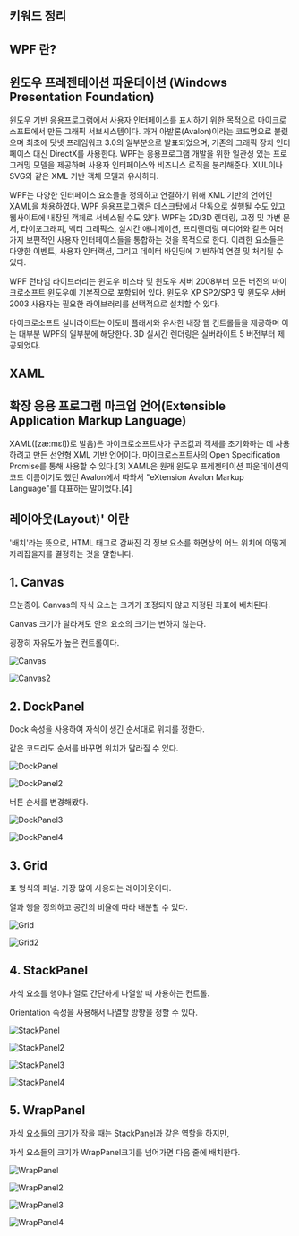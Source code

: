 ## 키워드 정리



## WPF 란?


## 윈도우 프레젠테이션 파운데이션 (Windows Presentation Foundation)
윈도우 기반 응용프로그램에서 사용자 인터페이스를 표시하기 위한 목적으로 
마이크로소프트에서 만든 그래픽 서브시스템이다. 과거 아발론(Avalon)이라는 코드명으로 불렸으며 최초에 닷넷 프레임워크 3.0의 일부분으로 발표되었으며, 
기존의 그래픽 장치 인터페이스 대신 DirectX를 사용한다. 
WPF는 응용프로그램 개발을 위한 일관성 있는 프로그래밍 모델을 제공하며 사용자 인터페이스와 비즈니스 로직을 분리해준다. 
XUL이나 SVG와 같은 XML 기반 객체 모델과 유사하다.

WPF는 다양한 인터페이스 요소들을 정의하고 연결하기 위해 XML 기반의 언어인 XAML을 채용하였다. 
WPF 응용프로그램은 데스크탑에서 단독으로 실행될 수도 있고 웹사이트에 내장된 객체로 서비스될 수도 있다. 
WPF는 2D/3D 렌더링, 고정 및 가변 문서, 타이포그래피, 벡터 그래픽스, 실시간 애니메이션, 프리렌더링 미디어와 같은 여러 가지 보편적인 사용자 인터페이스들을 통합하는 것을 목적으로 한다. 
이러한 요소들은 다양한 이벤트, 사용자 인터랙션, 그리고 데이터 바인딩에 기반하여 연결 및 처리될 수 있다.

WPF 런타임 라이브러리는 윈도우 비스타 및 윈도우 서버 2008부터 모든 버전의 마이크로소프트 윈도우에 기본적으로 포함되어 있다. 
윈도우 XP SP2/SP3 및 윈도우 서버 2003 사용자는 필요한 라이브러리를 선택적으로 설치할 수 있다.

마이크로소프트 실버라이트는 어도비 플래시와 유사한 내장 웹 컨트롤들을 제공하며 이는 대부분 WPF의 일부분에 해당한다. 3D 실시간 렌더링은 실버라이트 5 버전부터 제공되었다.

## XAML
## 확장 응용 프로그램 마크업 언어(Extensible Application Markup Language)
XAML([zæ:mɛl])로 발음)은 마이크로소프트사가 구조값과 객체를 초기화하는 데 사용하려고 만든 선언형 XML 기반 언어이다. 마이크로소프트사의 Open Specification Promise를 통해 사용할 수 있다.[3] XAML은 원래 윈도우 프레젠테이션 파운데이션의 코드 이름이기도 했던 Avalon에서 따와서 "eXtension Avalon Markup Language"를 대표하는 말이었다.[4]

## 레이아웃(Layout)' 이란 

'배치'라는 뜻으로, HTML 태그로 감싸진 각 정보 요소를 화면상의 어느 위치에 어떻게 자리잡을지를 결정하는 것을 말합니다.



## 1. Canvas

모눈종이.
Canvas의 자식 요소는 크기가 조정되지 않고 지정된 좌표에 배치된다.

Canvas 크기가 달라져도 안의 요소의 크기는 변하지 않는다.

굉장히 자유도가 높은 컨트롤이다.

![Canvas](https://user-images.githubusercontent.com/116422740/198871088-2dcde0ce-59ed-4d63-a719-79befdea4025.JPG)

![Canvas2](https://user-images.githubusercontent.com/116422740/198871091-9cb71d6f-e011-4926-9bdd-c951715f7cfd.JPG)

## 2. DockPanel

Dock 속성을 사용하여 자식이 생긴 순서대로 위치를 정한다.

같은 코드라도 순서를 바꾸면 위치가 달라질 수 있다.

![DockPanel](https://user-images.githubusercontent.com/116422740/198871245-7975c0f3-57ae-410e-a574-1846b3344033.JPG)

![DockPanel2](https://user-images.githubusercontent.com/116422740/198871250-651921cf-5ecf-44f0-beef-d3a6afbc457b.JPG)

버튼 순서를 변경해봤다.

![DockPanel3](https://user-images.githubusercontent.com/116422740/198871373-d93c5548-53df-4147-8a79-b9b42d33de02.JPG)

![DockPanel4](https://user-images.githubusercontent.com/116422740/198871379-a1816183-96c7-4f38-8c58-f10466a674e5.JPG)


## 3. Grid

표 형식의 패널. 가장 많이 사용되는 레이아웃이다.

열과 행을 정의하고 공간의 비율에 따라 배분할 수 있다.

![Grid](https://user-images.githubusercontent.com/116422740/198871445-e7dc3fd4-83e7-4b19-923b-41fb91392580.JPG)

![Grid2](https://user-images.githubusercontent.com/116422740/198871451-86da750e-0cf7-4e70-bed8-e556c9b2456b.JPG)

## 4. StackPanel

자식 요소를 행이나 열로 간단하게 나열할 때 사용하는 컨트롤.

Orientation 속성을 사용해서 나열할 방향을 정할 수 있다.

![StackPanel](https://user-images.githubusercontent.com/116422740/198871629-c50afd41-59a7-4615-a813-62565f3c2d76.JPG)

![StackPanel2](https://user-images.githubusercontent.com/116422740/198871632-01d5bebd-dbbf-4921-b04c-6762f6ba3b49.JPG)

![StackPanel3](https://user-images.githubusercontent.com/116422740/198871639-b15ca922-1afc-4c76-afbd-272fee914e87.JPG)

![StackPanel4](https://user-images.githubusercontent.com/116422740/198871648-c390a91d-c6a8-4cd4-8230-5668e079b4bb.JPG)

## 5. WrapPanel

자식 요소들의 크기가 작을 때는 StackPanel과 같은 역할을 하지만,

자식 요소들의 크기가 WrapPanel크기를 넘어가면 다음 줄에 배치한다.

![WrapPanel](https://user-images.githubusercontent.com/116422740/198871795-79576e29-f09e-4c2a-a25d-dc6161621a5b.JPG)

![WrapPanel2](https://user-images.githubusercontent.com/116422740/198871802-2b416f93-1253-4c8a-bd52-5f087e7bb74e.JPG)

![WrapPanel3](https://user-images.githubusercontent.com/116422740/198871806-885c7625-9768-40ab-a174-14e131ae0511.JPG)

![WrapPanel4](https://user-images.githubusercontent.com/116422740/198871809-6f4e2da8-53e8-47a7-8c09-ea913060b3ba.JPG)



